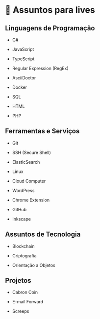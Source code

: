 # 📢 Assuntos para lives

## Linguagens de Programação

* C#

* JavaScript

* TypeScript

* Regular Expression (RegEx)

* AsciiDoctor

* Docker

* SQL

* HTML

* PHP

## Ferramentas e Serviços

* Git

* SSH (Secure Shell)

* ElasticSearch

* Linux

* Cloud Computer

* WordPress

* Chrome Extension

* GitHub

* Inkscape

## Assuntos de Tecnologia

* Blockchain

* Criptografia

* Orientação a Objetos

## Projetos

* Cabron Coin

* E-mail Forward

* Screeps
